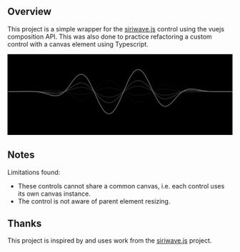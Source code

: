 ## Overview

This project is a simple wrapper for the [siriwave.js](https://github.com/kopiro/siriwave) control using the vuejs composition API. This was also done to practice refactoring a custom control with a canvas element using Typescript.

![](src/assets/renders/2020-12-15_17-59-36.png)

## Notes

Limitations found:

* These controls cannot share a common canvas, i.e. each control uses its own canvas instance.
* The control is not aware of parent element resizing.

## Thanks

This project is inspired by and uses work from the [siriwave.js](https://github.com/kopiro/siriwave) project.
